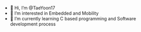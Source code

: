 - 👋 Hi, I’m @TaeYoon17
- 👀 I’m interested in Embedded and Mobility
- 🌱 I’m currently learning C based programming and Software development process

<!---
TaeYoon17/TaeYoon17 is a ✨ special ✨ repository because its `README.md` (this file) appears on your GitHub profile.
You can click the Preview link to take a look at your changes.
--->
